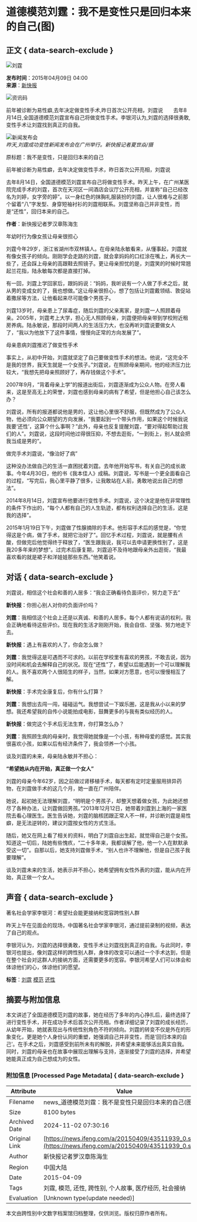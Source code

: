 # 道德模范刘霆：我不是变性只是回归本来的自己(图)

## 正文 { data-search-exclude }


![刘霆](https://dolphin.deliver.ifeng.com/c?z=ifeng&la=0&si=2&ci=23&cg=22&c=29&or=232&l=728&bg=728&b=726&u=https://y0.ifengimg.com/34c4a1d78882290c/2012/0528/1x1.gif)

**发布时间**：2015年04月09日 04:00  
**来源**：[新快报](http://epaper.xkb.com.cn/view/985441)  

![资讯码](http://h2.ifengimg.com/0f56ee67a4c375c2/2013/1106/indeccode.png)

前年被诊断为易性癖,去年决定做变性手术,昨日首次公开亮相，刘霆说　　去年8月14日,全国道德模范刘霆宣布自己将做变性手术。李银河认为,刘霆的选择很勇敢,变性手术让刘霆找到真正的自我。

![新闻发布会](http://y1.ifengimg.com/haina/2015_15/d972cb141de8aa2.jpg)  
*昨天,刘霆成功变性新闻发布会在广州举行。新快报记者夏世焱/摄*

原标题：我不是变性，只是回归本来的自己

前年被诊断为易性癖，去年决定做变性手术，昨日首次公开亮相，刘霆说

去年8月14日，全国道德模范刘霆宣布自己将做变性手术。昨天上午，在广州某医院完成手术的刘霆，首次在天河区一间酒店会议厅公开亮相，并宣称“自己已经改名为刘婷，女字旁的婷”。以一身红色的抹胸礼服装扮的刘霆，让人很难与之前那个留着“八”字发型、身穿短袖衬衫的刘霆相联系。刘霆坚称自己并非变性，而是“还性”，回归本来的自己。

**作者**：新快报记者罗汉章陈海生  

年幼时行为像女孩让母亲很担心

刘霆今年29岁，浙江省湖州市双林镇人。在母亲陆永敏看来，从懂事起，刘霆就有像女孩子的倾向。刚刚学会走路的刘霆，就会拿妈妈的口红涂在嘴上，再长大一些了，还会踩上母亲的高跟鞋去照镜子。更让母亲担忧的是，刘霆笑的时候时常翘起兰花指，陆永敏每次都是直接打掉。

有一回，刘霆上学回家后，跟妈妈说：“妈妈，我听说有一个人做了手术之后，就从男的变成女的了，我也想做。”这让母亲很担心，想了包括让刘霆戴领结、敦促站着撒尿等方法，让他看起来尽可能像个男孩子。

刘霆13岁时，母亲患上了尿毒症，随后刘霆的父亲离家，是刘霆一人照顾着母亲。2005年，刘霆考上大学，担心无人照顾母亲，刘霆便把母亲带到学校附近租房养病。陆永敏说，那段时间两人的生活压力大，也没再听刘霆说要做女人了，“我以为他放下了这件事情，慢慢向正常的方向发展了”。

母亲患病刘霆推迟了做变性手术

事实上，从初中开始，刘霆就坚定了自己要做变性手术的想法。他说，“这完全不是我的世界，我天生就是一个女孩子。”刘霆说，在照顾母亲期间，他的经济压力比较大，“我想先把母亲照顾好了，再存钱做这个手术”。

2007年9月，“背着母亲上学”的报道出街后，刘霆逐渐成为公众人物。在旁人看来，这是至高无上的荣誉，刘霆也感到母亲的病有了希望，但是他担心自己该怎么办？

刘霆说，所有的报道都说他是男的，这让他心里很不舒服，但既然成为了公众人物，他必须向公众期望的方向发展，“我要起到一个带头作用，如果这个时候我说我要‘还性’，这算个什么事啊？”此外，母亲也反复提醒刘霆，“要对得起帮助过我们的人”。刘霆说，这段时间他过得很压抑，不想去逛街，“一到街上，别人就会把我当成是男的”。

做完手术刘霆说，“像治好了病”

这种没办法做自己的生活一直困扰着刘霆。去年他开始写书，有关自己的成长故事。今年4月30日，他的书《我本佳人》成稿。刘霆说，写书是一个更全面看自己的过程，“写完后，我心里平静了很多，让我敢站在人前，勇敢地说出自己的想法”。

2014年8月14日，刘霆宣布他要进行变性手术。刘霆说，这个决定是他在非常理性的条件下作出的，“每个人都有自己的人生轨迹，都有权利选择自己的生活，这是我的选择”。

2015年1月19日下午，刘霆做了性腺摘除的手术。他形容手术后的感觉是，“你觉得这是个病，做了手术，就把它治好了”。回忆手术过程，刘霆说，就是腰有点酸，但做完后他觉得终于释放了，“医生跟我说，我可以去申请更换性别了，这是我20多年来的梦想”。过完术后康复期，刘霆迫不及待地跟母亲外出逛街，“我最喜欢看的就是裙子和洋娃娃那些东西。”他笑着说。

## 对话 { data-search-exclude }

刘霆说，相信这个社会和善的人居多：“我会正确看待负面评价，努力走下去”

**新快报**：你担心别人对你的负面评价吗？

**刘霆**：我相信这个社会上还是以真诚、和善的人居多。每个人都有说话的权利，我会正确地看待这些评价。现在我的生活才刚刚开始，我会自信、坚强、努力地走下去。

**新快报**：遇上有喜欢的人了，你会怎么做？

**刘霆**：我觉得这是可遇而不可求的。以前在学校里有喜欢的男孩，不敢去说，因为没时间和机会去解释自己的状况。现在“还性”了，希望以后能遇到一个可以理解我的人。我不喜欢两个人很陌生的样子，当然，如果对方愿意，也可以慢慢相互了解。

**新快报**：手术完全康复后，你有什么打算？

**刘霆**：我想出去闯一闯，碰碰运气。我想尝试一下娱乐圈，这是我从小以来的梦想。我还希望我的自传小说能拍成电影，鼓舞更多的与我有类似经历的人。

**新快报**：做完这个手术后无法生育，你打算怎么办？

**刘霆**：我照顾生病的母亲时，我觉得她就像是一个小孩，有种母爱的感觉。其实我很喜欢小孩，如果以后有经济条件了，我会领养一个小孩。

谈及刘霆的未来，母亲陆永敏并不担心：

**“希望她从内在开始，真正做一个女人”**

刘霆的母亲今年62岁，因之前做过肾移植手术，每天都有定时定量服用排异药物，在刘霆做手术的这几个月，她一直在广州陪伴。

她说，起初她无法理解刘霆，“明明是个男孩子，却整天想着做女孩，为此她还想尽了各种办法，让刘霆做回男孩。”2013年12月12日，她带着刘霆到上海的一家医院去看心理医生。医生告诉她，刘霆的脑核团跟正常人不一样，并诊断刘霆是易性癖，是无法逆转的，建议刘霆按女性的方式生活。

随后，她又在网上看了相关的资料，明白了刘霆自出生起，就觉得自己是个女孩。知道这一切后，陆她有些愧疚，“二十多年来，我都误解了他，他一个人在默默承受这一切”。自那以后，她支持刘霆做手术，“别人也许不理解他，但是自己孩子我要理解”。

谈及刘霆未来的生活，她表示并不担心，她希望拥有女性外表的刘霆，能从内在开始，真正做一个女人。

## 声音 { data-search-exclude }

著名社会学家李银河：希望社会能更接纳和宽容跨性别人群

昨天上午在见面会的现场，中国著名社会学家李银河，通过提前录制的视频，表达了自己的观点。

李银河认为，刘霆的选择很勇敢，变性手术让刘霆找到真正的自我。与此同时，李银河也提出，像刘霆这样的跨性别人群，身体的改变可以通过一个手术达到，但是在整个社会对这群人的接纳方面，还需要更多的宽容。李银河希望人们可以体会和体谅他们的心，体谅他们的愿望。

**标签**：[刘霆](http://search.ifeng.com/sofeng/search.action?c=1&q=%E5%88%98%E9%9C%86) [模范](http://search.ifeng.com/sofeng/search.action?c=1&q=%E6%A8%A1%E8%8C%83) [还性](http://search.ifeng.com/sofeng/search.action?c=1&q=%E8%BF%98%E6%80%A7) 

## 摘要与附加信息

<!-- tcd_abstract -->
本文讲述了全国道德模范刘霆的故事，她在经历了多年的内心挣扎后，最终选择了进行变性手术，并在成功手术后首次公开亮相。作者详细记录了刘霆的成长经历，从幼年开始，她就表现出与传统性别角色不符的倾向。刘霆的转变不仅是外在的形象变化，更是她个人身份认同的重塑，她强调自己并非变性，而是‘回归本来的自己’。在手术之后，刘霆感受到前所未有的解脱，并希望未来能够活出真实自我。同时，刘霆的母亲也在故事中展现出理解与支持，逐渐接受了刘霆的选择，并希望她能真正成为自己想成为的女性。
<!-- tcd_abstract_end -->

### 附加信息 [Processed Page Metadata] { data-search-exclude }

| Attribute       | Value                                  |
|-----------------|----------------------------------------|
| Filename        | news_道德模范刘霆：我不是变性只是回归本来的自己(图).md                             |
| Size            | 8100 bytes                           |
| Archived Date   | 2024-11-02 07:30:16                             |
| Original Link   | [https://news.ifeng.com/a/20150409/43511939_0.shtml](https://news.ifeng.com/a/20150409/43511939_0.shtml)                       |
| Author          | 新快报记者罗汉章陈海生                               |
| Region          | 中国大陆                               |
| Date            | 2015-04-09                                 |
| Tags            | 刘霆, 模范, 还性, 跨性别, 个人故事, 医疗经历, 社会接纳                                 |
| Evaluation            | [Unknown type(update needed)]                                 |
<!-- tcd_table_end -->

本文由跨性别中文数字档案馆归档整理，仅供浏览。版权归原作者所有。
